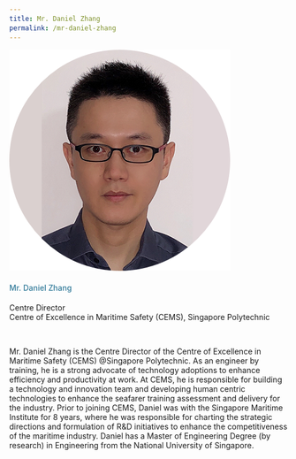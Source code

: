 ```yaml
---
title: Mr. Daniel Zhang
permalink: /mr-daniel-zhang
---
```


<div class="row">
            <div class="col is-3">
              <img src="images/speakers/Daniel-Zhang.png">
            </div>
            <div class="col is-9 speaker-details">
              <h4>Mr. Daniel Zhang</h4>
<p>Centre Director<br>
Centre of Excellence in Maritime Safety (CEMS), Singapore Polytechnic</p><br>
<p>Mr. Daniel Zhang is the Centre Director of the Centre of Excellence in Maritime Safety (CEMS) @Singapore Polytechnic. As an engineer by training, he is a strong advocate of technology adoptions to enhance efficiency and productivity at work. At CEMS, he is responsible for building a technology and innovation team and developing human centric technologies to enhance the seafarer training assessment and delivery for the industry. Prior to joining CEMS, Daniel was with the Singapore Maritime Institute for 8 years, where he was responsible for charting the strategic directions and formulation of R&D initiatives to enhance the competitiveness of the maritime industry. Daniel has a Master of Engineering Degree (by research) in Engineering from the National University of Singapore.</p>
            </div>
          </div> 
					
<style type="text/css"> 
    .is-left{
      text-align: left;
    }
    h4{
      font-weight: 500; 
      color: #337B9A !important;
    }
     .speaker-details p { text-align: justified; }
  </style>